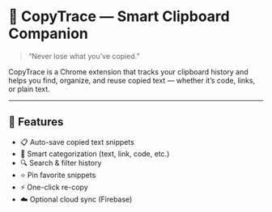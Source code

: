# 🧾 CopyTrace — Smart Clipboard Companion
> “Never lose what you’ve copied.”

CopyTrace is a Chrome extension that tracks your clipboard history and helps you find, organize, and reuse copied text — whether it’s code, links, or plain text.

---

## 🚀 Features
- 📋 Auto-save copied text snippets  
- 🧩 Smart categorization (text, link, code, etc.)  
- 🔍 Search & filter history  
- ⭐ Pin favorite snippets  
- ⚡ One-click re-copy  
- ☁️ Optional cloud sync (Firebase)
